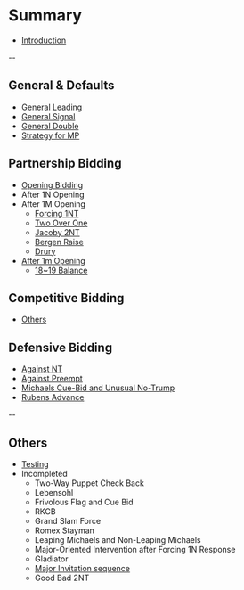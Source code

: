 # Summary
* [Introduction](README.md)

--

## General & Defaults
* [General Leading](general/leading.md)
* [General Signal](general/signal.md)
* [General Double](general/double.md)
* [Strategy for MP](general/mp.md)


## Partnership Bidding
* [Opening Bidding](partnership/opening.md)
* After 1N Opening
* After 1M Opening
  * [Forcing 1NT](partnership/forcing_1nt.md)
  * [Two Over One](partnership/two-over-one.md)
  * [Jacoby 2NT](partnership/jacoby_2n.md)
  * [Bergen Raise](partnership/bergen_raise.md)
  * [Drury](partnership/drury.md)
* [After 1m Opening](partnership/1m.md)
  * [18~19 Balance](partnership/1m_1X_2N.md)


## Competitive Bidding
* [Others](competitive/others.md)


## Defensive Bidding
* [Against NT](defensive/vs-nt.md)
* [Against Preempt](defensive/vs-pre.md)
* [Michaels Cue-Bid and Unusual No-Trump](defensive/two-suit.md)
* [Rubens Advance](defensive/rubens-advance.md)

--

## Others
* [Testing](garage/testing.md)
* Incompleted
  * Two-Way Puppet Check Back
  * Lebensohl
  * Frivolous Flag and Cue Bid
  * RKCB
  * Grand Slam Force
  * Romex Stayman
  * Leaping Michaels and Non-Leaping Michaels
  * Major-Oriented Intervention after Forcing 1N Response
  * Gladiator
  * [Major Invitation sequence](partnership/major_invite.md)
  * Good Bad 2NT
